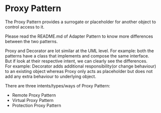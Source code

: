 # Proxy Pattern

The Proxy Pattern provides a surrogate or placeholder for another object to control access to it.</br>

Please read the README.md of Adapter Pattern to know more differences between the two patterns.</br>

Proxy and Decorator are lot similar at the UML level. For example: both the patterns have a class that implements and compose the same interface.</br>
But if look at their respective intent, we can clearly see the differences.</br>
For example: Decorator adds additional responsibility(or change behaviour) to an existing object whereas Proxy only acts as placeholder but does not add any extra behaviour to underlying object.</br>

There are three intents/types/ways of Proxy Pattern:</br>
- Remote Proxy Pattern
- Virtual Proxy Pattern
- Protection Proxy Pattern
